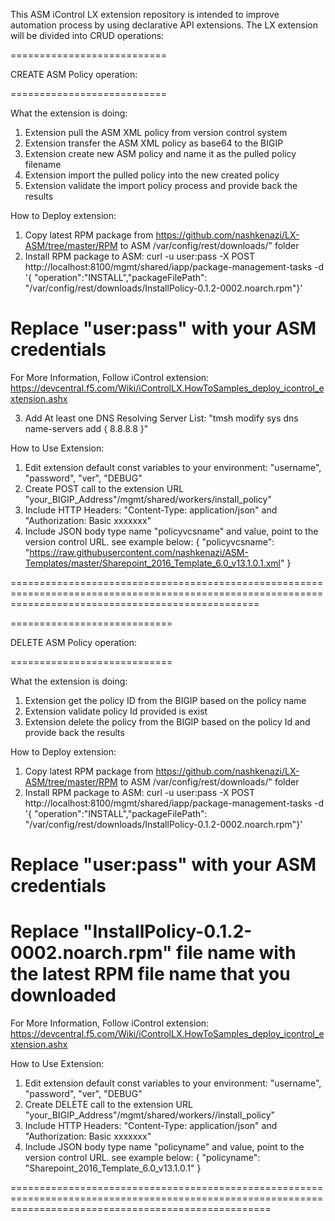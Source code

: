 This ASM iControl LX extension repository is intended to improve automation process by using declarative API extensions.
The LX extension will be divided into CRUD operations:


===========================

CREATE ASM Policy operation:

===========================

What the extension is doing:
1. Extension pull the ASM XML policy from version control system
2. Extension transfer the ASM XML policy as base64 to the BIGIP
3. Extension create new ASM policy and name it as the pulled policy filename
4. Extension import the pulled policy into the new created policy
5. Extension validate the import policy process and provide back the results

How to Deploy extension:

1. Copy latest RPM package from https://github.com/nashkenazi/LX-ASM/tree/master/RPM to ASM /var/config/rest/downloads/" folder
2. Install RPM package to ASM: curl -u user:pass -X POST http://localhost:8100/mgmt/shared/iapp/package-management-tasks -d '{ "operation":"INSTALL","packageFilePath": "/var/config/rest/downloads/InstallPolicy-0.1.2-0002.noarch.rpm"}'
# Replace "user:pass" with your ASM credentials
For More Information, Follow iControl extension: https://devcentral.f5.com/Wiki/iControlLX.HowToSamples_deploy_icontrol_extension.ashx

3. Add At least one DNS Resolving Server List: "tmsh modify sys dns name-servers add { 8.8.8.8 }"

How to Use Extension:
1. Edit extension default const variables to your environment: "username", "password", "ver", "DEBUG"
2. Create POST call to the extension URL "your_BIGIP_Address"/mgmt/shared/workers/install_policy"
3. Include HTTP Headers: "Content-Type: application/json" and "Authorization: Basic xxxxxxx"
4. Include JSON body type name "policyvcsname" and value, point to the version control URL. see example below:
{ "policyvcsname": "https://raw.githubusercontent.com/nashkenazi/ASM-Templates/master/Sharepoint_2016_Template_6.0_v13.1.0.1.xml" }

=======================================================================================================================================================


============================

DELETE ASM Policy operation:

============================

What the extension is doing:
1. Extension get the policy ID from the BIGIP based on the policy name
2. Extension validate policy Id provided is exist
3. Extension delete the policy from the BIGIP based on the policy Id and provide back the results

How to Deploy extension:

1. Copy latest RPM package from https://github.com/nashkenazi/LX-ASM/tree/master/RPM to ASM /var/config/rest/downloads/" folder
2. Install RPM package to ASM: curl -u user:pass -X POST http://localhost:8100/mgmt/shared/iapp/package-management-tasks -d '{ "operation":"INSTALL","packageFilePath": "/var/config/rest/downloads/InstallPolicy-0.1.2-0002.noarch.rpm"}'
# Replace "user:pass" with your ASM credentials
# Replace "InstallPolicy-0.1.2-0002.noarch.rpm" file name with the latest RPM file name that you downloaded

For More Information, Follow iControl extension: https://devcentral.f5.com/Wiki/iControlLX.HowToSamples_deploy_icontrol_extension.ashx

How to Use Extension:
1. Edit extension default const variables to your environment: "username", "password", "ver", "DEBUG"
2. Create DELETE call to the extension URL "your_BIGIP_Address"/mgmt/shared/workers//install_policy"
3. Include HTTP Headers: "Content-Type: application/json" and "Authorization: Basic xxxxxxx"
4. Include JSON body type name "policyname" and value, point to the version control URL. see example below:
{ "policyname": "Sharepoint_2016_Template_6.0_v13.1.0.1" }

=========================================================================================================================================================

